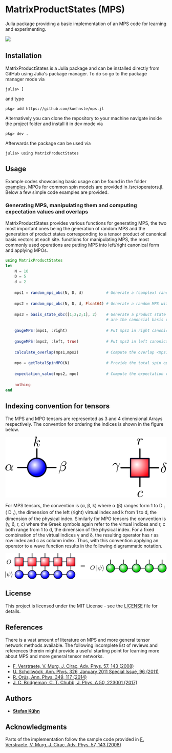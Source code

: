 # MatrixProductStates (MPS)

Julia package providing a basic implementation of an MPS code for learning and experimenting.

[![](https://img.shields.io/badge/license-MIT-brightgreen)](https://github.com/kuehnste/mps.jl/blob/main/LICENSE)


## Installation

MatrixProductStates is a Julia package and can be installed directly from GitHub using Julia's package manager. To do so go to the package manager mode via

```
julia> ]
```

and type 

```
pkg> add https://github.com/kuehnste/mps.jl
```

Alternatively you can clone the repository to your machine navigate inside the project folder and install it in dev mode via

```
pkg> dev .
```

Afterwards the package can be used via 

```
julia> using MatrixProductStates
```

## Usage

Example codes showcasing basic usage can be found in the folder [examples](https://github.com/kuehnste/mps.jl/tree/main/examples). MPOs for common spin models are provided in /src/operators.jl. Below a few simple code examples are provided.

### Generating MPS, manipulating them and computing expectation values and overlaps
MatrixProductStates provides various functions for generating MPS, the two most important ones being the generation of random MPS and the generation of product states corresponding to a tensor product of canonical basis vectors at each site.  functions for manipulating MPS, the most commonly used operations are putting MPS into left/right canonical form and applying MPOs.

```julia
using MatrixProductStates
let
    N = 10
    D = 5
    d = 2

    mps1 = random_mps_obc(N, D, d)          # Generate a (complex) random MPS with bond dimension D for N sites of dimension d

    mps2 = random_mps_obc(N, D, d, Float64) # Generate a random MPS with bond dimension D for N sites of dimension d with entries of type Float64

    mps3 = basis_state_obc([1;2;2;1], 2)    # Generate a product state |e_1>|e_2>|e_3>|e_1> where |e_i> 
                                            # are the canoncial basis vectors

    gaugeMPS!(mps1, :right)                 # Put mps1 in right canonical form and leave it unnormalized

    gaugeMPS!(mps2, :left, true)            # Put mps2 in left canonical form and normalize it
    
    calculate_overlap(mps1,mps2)            # Compute the overlap <mps1|mps2>

    mpo = getTotalSpinMPO(N)                # Provide the total spin operator in MPO form

    expectation_value(mps2, mpo)            # Compute the expectation value of the total spin operator

    nothing
end
```

## Indexing convention for tensors

The MPS and MPO tensors are represented as 3 and 4 dimensional Arrays respectively. The convention for ordering the indices is shown in the figure below.

![plot](index_convention.png)

For MPS tensors, the convention is (α, β, k) where  α (β) ranges form 1 to D <sub>l</sub> ( D <sub>r</sub>), the dimension of the left (right) virtual index and k from 1 to d, the dimension of the physical index. Similarly for MPO tensors the convention is (γ, δ, r, c) where the Greek symbols again refer to the virtual indices and r, c both range from 1 to d, the dimension of the physical index. For a fixed combination of the virtual indices γ and δ, the resulting operator has r as row index and c as column index. Thus, with this convention applying an operator to a wave function results in the following diagrammatic notation.

![plot](contraction.png)

## License

This project is licensed under the MIT License - see the [LICENSE](LICENSE) file for details.

## References

There is a vast amount of literature on MPS and more general tensor network methods available. The following incomplete list of reviews and references therein might provide a useful starting point for learning more about MPS and more general tensor networks.

* [F. Verstraete, V. Murg, J. Cirac, Adv. Phys. 57, 143 (2008)](https://doi.org/10.1080/14789940801912366)
* [U. Schollwöck, Ann. Phys. 326, January 2011 Special Issue, 96 (2011)](https://doi.org/10.1016/j.aop.2010.09.012)
* [R. Orús, Ann. Phys. 349, 117 (2014)](https://doi.org/10.1016/j.aop.2014.06.013)
* [J. C. Bridgeman, C. T. Chubb, J. Phys. A 50, 223001 (2017)](https://doi.org/10.1088/1751-8121/aa6dc3)

## Authors

* [**Stefan Kühn**](https://github.com/kuehnste)

## Acknowledgments

Parts of the implementation follow the sample code provided in [F. Verstraete, V. Murg, J. Cirac, Adv. Phys. 57, 143 (2008)](https://doi.org/10.1080/14789940801912366)
